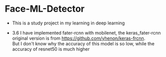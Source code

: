# Face-ML-Detector  
+ This is a study project in my learning in deep learning

+ 3.6 
I have implemented fater-rcnn with mobilenet, the keras_fater-rcnn original version is from https://github.com/yhenon/keras-frcnn.    
But I don't know why the accuracy of this model is so low, while the accuracy of resnet50 is much higher
